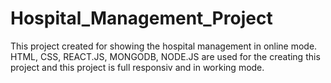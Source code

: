 # Hospital_Management_Project
This project created for showing the hospital management in online mode. HTML, CSS, REACT.JS, MONGODB, NODE.JS are used for the creating this project and this project is full responsiv and in working mode.

